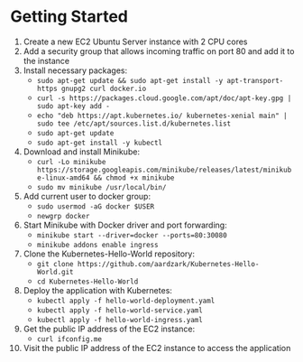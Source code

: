 # Getting Started
1. Create a new EC2 Ubuntu Server instance with 2 CPU cores
2. Add a security group that allows incoming traffic on port 80 and add it to the instance
3. Install necessary packages:
   - `sudo apt-get update && sudo apt-get install -y apt-transport-https gnupg2 curl docker.io`
   - `curl -s https://packages.cloud.google.com/apt/doc/apt-key.gpg | sudo apt-key add -`
   - `echo "deb https://apt.kubernetes.io/ kubernetes-xenial main" | sudo tee /etc/apt/sources.list.d/kubernetes.list`
   - `sudo apt-get update`
   - `sudo apt-get install -y kubectl`
4. Download and install Minikube:
   - `curl -Lo minikube https://storage.googleapis.com/minikube/releases/latest/minikube-linux-amd64 && chmod +x minikube`
   - `sudo mv minikube /usr/local/bin/`
5. Add current user to docker group:
   - `sudo usermod -aG docker $USER`
   - `newgrp docker`
6. Start Minikube with Docker driver and port forwarding:
   - `minikube start --driver=docker --ports=80:30080`
   - `minikube addons enable ingress`
7. Clone the Kubernetes-Hello-World repository:
   - `git clone https://github.com/aardzark/Kubernetes-Hello-World.git`
   - `cd Kubernetes-Hello-World`
8. Deploy the application with Kubernetes:
   - `kubectl apply -f hello-world-deployment.yaml`
   - `kubectl apply -f hello-world-service.yaml`
   - `kubectl apply -f hello-world-ingress.yaml`
9. Get the public IP address of the EC2 instance:
   - `curl ifconfig.me`
10. Visit the public IP address of the EC2 instance to access the application
